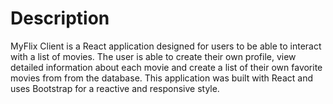 # Description

MyFlix Client is a React application designed for users to be able to interact with a list of movies. The user is able to create their own profile, view detailed information about each movie and create a list of their own favorite movies from from the database. This application was built with React and uses Bootstrap for a reactive and responsive style.
